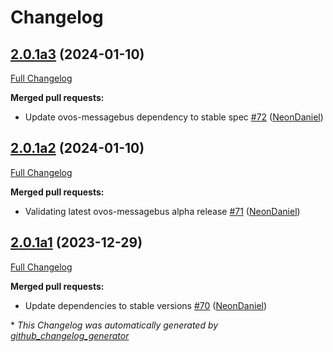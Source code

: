 # Changelog

## [2.0.1a3](https://github.com/NeonGeckoCom/neon_messagebus/tree/2.0.1a3) (2024-01-10)

[Full Changelog](https://github.com/NeonGeckoCom/neon_messagebus/compare/2.0.1a2...2.0.1a3)

**Merged pull requests:**

- Update ovos-messagebus dependency to stable spec [\#72](https://github.com/NeonGeckoCom/neon_messagebus/pull/72) ([NeonDaniel](https://github.com/NeonDaniel))

## [2.0.1a2](https://github.com/NeonGeckoCom/neon_messagebus/tree/2.0.1a2) (2024-01-10)

[Full Changelog](https://github.com/NeonGeckoCom/neon_messagebus/compare/2.0.1a1...2.0.1a2)

**Merged pull requests:**

- Validating latest ovos-messagebus alpha release [\#71](https://github.com/NeonGeckoCom/neon_messagebus/pull/71) ([NeonDaniel](https://github.com/NeonDaniel))

## [2.0.1a1](https://github.com/NeonGeckoCom/neon_messagebus/tree/2.0.1a1) (2023-12-29)

[Full Changelog](https://github.com/NeonGeckoCom/neon_messagebus/compare/2.0.0...2.0.1a1)

**Merged pull requests:**

- Update dependencies to stable versions [\#70](https://github.com/NeonGeckoCom/neon_messagebus/pull/70) ([NeonDaniel](https://github.com/NeonDaniel))



\* *This Changelog was automatically generated by [github_changelog_generator](https://github.com/github-changelog-generator/github-changelog-generator)*
